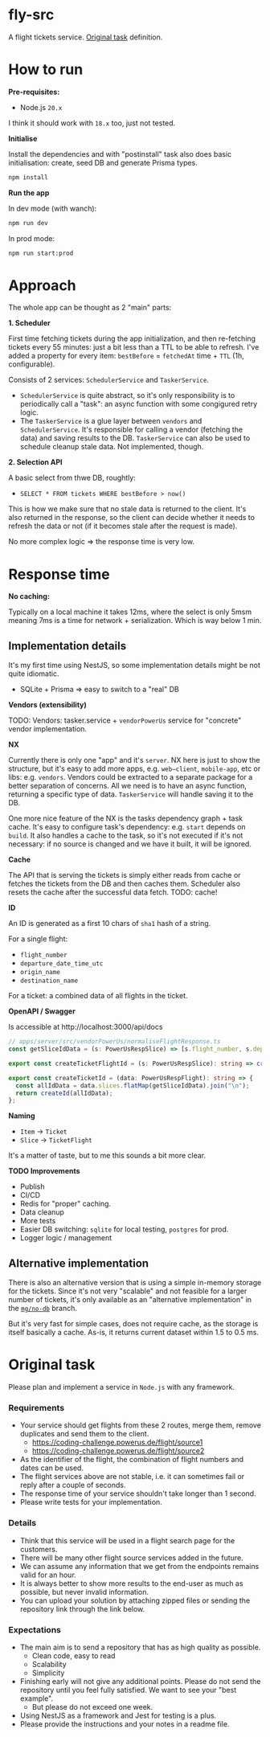 # fly-src

A flight tickets service. [Original task](#original-task) definition.

# How to run

**Pre-requisites:**

- Node.js `20.x`

I think it should work with `18.x` too, just not tested.

**Initialise**

Install the dependencies and with "postinstall" task also does basic initialisation: create, seed DB and generate Prisma types.

```sh
npm install
```

**Run the app**

In dev mode (with wanch):

```sh
npm run dev
```

In prod mode:

```sh
npm run start:prod
```

# Approach

The whole app can be thought as 2 "main" parts:

**1. Scheduler**

First time fetching tickets during the app initialization, and then re-fetching tickets every 55 minutes: just a bit less than a TTL to be able to refresh.
I've added a property for every item: `bestBefore` = `fetchedAt` time + `TTL` (1h, configurable).

Consists of 2 services: `SchedulerService` and `TaskerService`.

- `SchedulerService` is quite abstract, so it's only responsibility is to periodically call a "task": an async function with some congigured retry logic.
- The `TaskerService` is a glue layer between `vendors` and `SchedulerService`. It's responsible for calling a vendor (fetching the data) and saving results to the DB. `TaskerService` can also be used to schedule cleanup stale data. Not implemented, though.

**2. Selection API**

A basic select from thwe DB, roughtly:

- `SELECT * FROM tickets WHERE bestBefore > now()`

This is how we make sure that no stale data is returned to the client. It's also returned in the response, so the client can decide whether it needs to refresh the data or not (if it becomes stale after the request is made).

No more complex logic => the response time is very low.

# Response time

**No caching:**

Typically on a local machine it takes 12ms, where the select is only 5msm meaning 7ms is a time for network + serialization.
Which is way below 1 min.

## Implementation details

It's my first time using NestJS, so some implementation details might be not quite idiomatic.

- SQLite + Prisma => easy to switch to a "real" DB

**Vendors (extensibility)**

TODO: Vendors: tasker.service + `vendorPowerUs` service for "concrete" vendor implementation.

**NX**

Currently there is only one "app" and it's `server`.
NX here is just to show the structure, but it's easy to add more apps, e.g. `web–client`, `mobile-app`, etc or libs: e.g. `vendors`.
Vendors could be extracted to a separate package for a better separation of concerns.
All we need is to have an async function, returning a specific type of data. `TaskerService` will handle saving it to the DB.

One more nice feature of the NX is the tasks dependency graph + task cache.
It's easy to configure task's dependency: e.g. `start` depends on `build`. It also handles a cache to the task, so it's not executed if it's not necessary: if no source is changed and we have it built, it will be ignored.

**Cache**

The API that is serving the tickets is simply either reads from cache or fetches the tickets from the DB and then caches them.
Scheduler also resets the cache after the successful data fetch.
TODO: cache!

**ID**

An ID is generated as a first 10 chars of `sha1` hash of a string.

For a single flight:

- `flight_number`
- `departure_date_time_utc`
- `origin_name`
- `destination_name`

For a ticket: a combined data of all flights in the ticket.

**OpenAPI / Swagger**

Is accessible at http://localhost:3000/api/docs

```ts
// apps/server/src/vendorPowerUs/normaliseFlightResponse.ts
const getSliceIdData = (s: PowerUsRespSlice) => [s.flight_number, s.departure_date_time_utc, s.origin_name, s.destination_name];

export const createTicketFlightId = (s: PowerUsRespSlice): string => createId(getSliceIdData(s).join("\n"));

export const createTicketId = (data: PowerUsRespFlight): string => {
  const allIdData = data.slices.flatMap(getSliceIdData).join("\n");
  return createId(allIdData);
};
```

**Naming**

- `Item` -> `Ticket`
- `Slice` -> `TicketFlight`

It's a matter of taste, but to me this sounds a bit more clear.

**TODO Improvements**

- Publish
- CI/CD
- Redis for "proper" caching.
- Data cleanup
- More tests
- Easier DB switching: `sqlite` for local testing, `postgres` for prod.
- Logger logic / management

## Alternative implementation

There is also an alternative version that is using a simple in-memory storage for the tickets.
Since it's not very "scalable" and not feasible for a larger number of tickets, it's only available as an "alternative implementation" in the [`mg/no-db`](https://github.com/maxim-grishaev/fly-src/tree/mg/no-db) branch.

But it's very fast for simple cases, does not require cache, as the storage is itself basically a cache.
As-is, it returns current dataset within 1.5 to 0.5 ms.

# Original task

Please plan and implement a service in `Node.js` with any framework.

### Requirements

- Your service should get flights from these 2 routes, merge them, remove duplicates and send them to the client.
  - https://coding-challenge.powerus.de/flight/source1
  - https://coding-challenge.powerus.de/flight/source2
- As the identifier of the flight, the combination of flight numbers and dates can be used.
- The flight services above are not stable, i.e. it can sometimes fail or reply after a couple of seconds.
- The response time of your service shouldn't take longer than 1 second.
- Please write tests for your implementation.

### Details

- Think that this service will be used in a flight search page for the customers.
- There will be many other flight source services added in the future.
- We can assume any information that we get from the endpoints remains valid for an hour.
- It is always better to show more results to the end-user as much as possible, but never invalid information.
- You can upload your solution by attaching zipped files or sending the repository link through the link below.

### Expectations

- The main aim is to send a repository that has as high quality as possible.
  - Clean code, easy to read
  - Scalability
  - Simplicity
- Finishing early will not give any additional points. Please do not send the repository until you feel fully satisfied. We want to see your "best example".
  - But please do not exceed one week.
- Using NestJS as a framework and Jest for testing is a plus.
- Please provide the instructions and your notes in a readme file.
